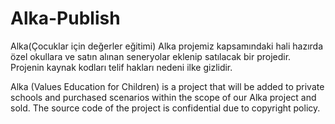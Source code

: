 # Alka-Publish

Alka(Çocuklar için değerler eğitimi) Alka projemiz kapsamındaki hali hazırda özel okullara ve satın alınan seneryolar eklenip satılacak bir projedir.
Projenin kaynak kodları telif hakları nedeni ilke gizlidir.

Alka (Values ​​Education for Children) is a project that will be added to private schools and purchased scenarios within the scope of our Alka project and sold.
The source code of the project is confidential due to copyright policy.
